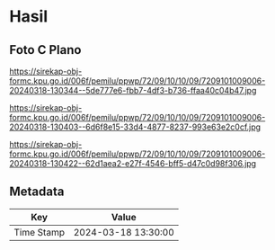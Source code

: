 # Hasil

## Foto C Plano

https://sirekap-obj-formc.kpu.go.id/006f/pemilu/ppwp/72/09/10/10/09/7209101009006-20240318-130344--5de777e6-fbb7-4df3-b736-ffaa40c04b47.jpg

https://sirekap-obj-formc.kpu.go.id/006f/pemilu/ppwp/72/09/10/10/09/7209101009006-20240318-130403--6d6f8e15-33d4-4877-8237-993e63e2c0cf.jpg

https://sirekap-obj-formc.kpu.go.id/006f/pemilu/ppwp/72/09/10/10/09/7209101009006-20240318-130422--62d1aea2-e27f-4546-bff5-d47c0d98f306.jpg


## Metadata

| Key        | Value               |
| ---------- | ------------------- |
| Time Stamp | 2024-03-18 13:30:00 |



